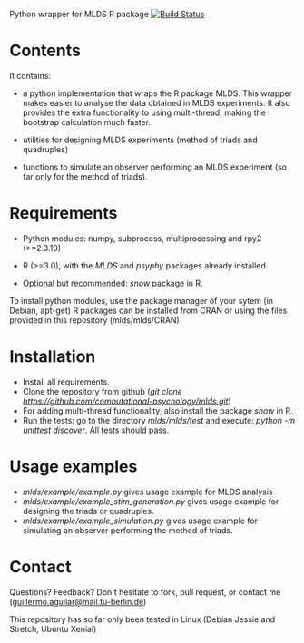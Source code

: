 Python wrapper for MLDS R package 
[![Build Status](https://travis-ci.org/TUBvision/mlds.svg?branch=master)](https://travis-ci.org/TUBvision/mlds)

Contents
========

It contains:

- a python implementation that wraps the R package MLDS. This wrapper makes easier to analyse the data obtained in MLDS experiments. It also provides the extra functionality to using multi-thread, making the bootstrap calculation much faster.

- utilities for designing MLDS experiments (method of triads and quadruples)
- functions to simulate an observer performing an MLDS experiment (so far only for the method of triads).


Requirements
============

- Python modules: numpy, subprocess, multiprocessing and rpy2 (>=2.3.10)

- R (>=3.0), with the *MLDS* and *psyphy* packages already installed.
- Optional but recommended: *snow* package in R.

To install python modules, use the package manager of your sytem (in Debian, apt-get)
R packages can be installed from CRAN or using the files provided in this repository (mlds/mlds/CRAN)



Installation
============

- Install all requirements.
- Clone the repository from github  (*git clone https://github.com/computational-psychology/mlds.git*) 
- For adding multi-thread functionality, also install the package *snow* in R.
- Run the tests: go to the directory *mlds/mlds/test* and execute: *python -m unittest discover*. All tests should pass.



Usage examples
==============

- *mlds/example/example.py*  gives usage example for MLDS analysis
- *mlds/example/example_stim_generation.py*   gives usage example for designing the triads or quadruples.
- *mlds/example/example_simulation.py*   gives usage example for simulating an observer performing the method of triads.



Contact
=======
Questions? Feedback? Don't hesitate to fork, pull request, or 
contact me (guillermo.aguilar@mail.tu-berlin.de)

This repository has so far only been tested in Linux (Debian Jessie and Stretch, Ubuntu Xenial) 
